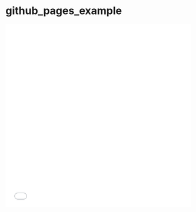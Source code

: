 # github_pages_example

<iframe src="/assets/img/Bokeh/clustered_Apparel.html"
    sandbox="allow-same-origin allow-scripts"
    width="100%"
    height="500"
    scrolling="no"
    seamless="seamless"
    frameborder="0">
</iframe>
